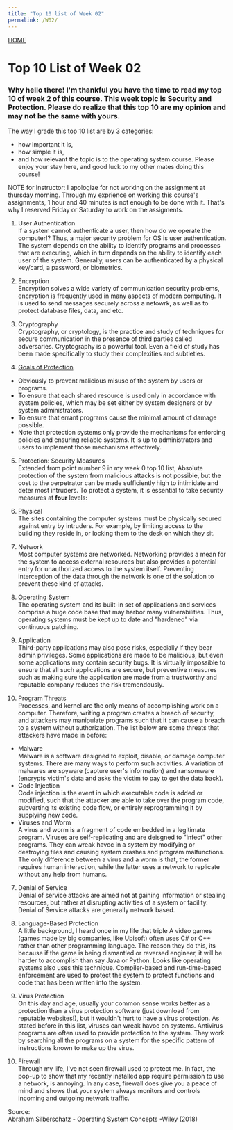 ```yaml
---
title: "Top 10 list of Week 02"
permalink: /W02/
---
```


[HOME](../)

# Top 10 List of Week 02

### Why hello there! I'm thankful you have the time to read my top 10 of week 2 of this course. This week topic is **Security and Protection.** Please do realize that this top 10 are my opinion and may not be the same with yours. 
The way I grade this top 10 list are by 3 categories:
* how important it is,
* how simple it is,
* and how relevant the topic is to the operating system course.
Please enjoy your stay here, and good luck to my other mates doing this course!

NOTE for Instructor: I apologize for not working on the assignment at thursday morning. Through my exprience on working this course's assignments, 1 hour and 40 minutes is not enough to be done with it. That's why I reserved Friday or Saturday to work on the assigments.

1. User Authentication <br>
If a system cannot authenticate a user, then how do we operate the computer!? Thus, a major security problem for OS is user authentication. The system depends on the ability to identify programs and processes that are executing, which in turn depends on the ability to identify each user of the system. Generally, users can be authenticated by a physical key/card, a password, or biometrics.

2. Encryption <br>
Encryption solves a wide variety of communication security problems, encryption is frequently used in many aspects of modern computing. It is used to send messages securely across a netowrk, as well as to protect database files, data, and etc.

3. Cryptography <br>
Cryptography, or cryptology, is the practice and study of techniques for secure communication in the presence of third parties called adversaries. Cryptography is a powerful tool. Even a field of study has been made specifically to study their complexities and subtleties. 

4. [Goals of Protection](https://www.cs.uic.edu/~jbell/CourseNotes/OperatingSystems/14_Protection.html)<br>
* Obviously to prevent malicious misuse of the system by users or programs.
* To ensure that each shared resource is used only in accordance with system policies, which may be set either by system designers or by system administrators.
* To ensure that errant programs cause the minimal amount of damage possible.
* Note that protection systems only provide the mechanisms for enforcing policies and ensuring reliable systems. It is up to administrators and users to implement those mechanisms effectively.

5. Protection: Security Measures <br>
Extended from point number 9 in my week 0 top 10 list, Absolute protection of the system from malicious attacks is not possible, but the cost to the perpetrator can be made sufficiently high to intimidate and deter most intruders. To protect a system, it is essential to take security measures at **four** levels:
1. Physical <br> The sites containing the computer systems must be physically secured against entry by intruders. For example, by limiting access to the building they reside in, or locking them to the desk on which they sit.
2. Network <br> Most computer systems are networked. Networking provides a mean for the system to access external resources but also provides a potential entry for unauthorized access to the system itself. Preventing interception of the data through the network is one of the solution to prevent these kind of attacks.
3. Operating System <br> The operating system and its built-in set of applications and services comprise a huge code base that may harbor many vulnerabilities. Thus, operating systems must be kept up to date and "hardened" via continuous patching.
4. Application <br> Third-party applications may also pose risks, especially if they bear admin privileges. Some applications are made to be malicious, but even some applications may contain security bugs. It is virtually impossible to ensure that all such applications are secure, but preventive measures such as making sure the application are made from a trustworthy and reputable company reduces the risk tremendously.

6. Program Threats <br>
Processes, and kernel are the only means of accomplishing work on a computer. Therefore, writing a program creates a breach of security, and attackers may manipulate programs such that it can cause a breach to a system without authorization. The list below are some threats that attackers have made in before:
- Malware <br> Malware is a software designed to exploit, disable, or damage computer systems. There are many ways to perform such activities. A variation of malwares are spyware (capture user's information) and ransomware (encrypts victim's data and asks the victim to pay to get the data back). 
- Code Injection <br> Code injection is the event in which executable code is added or modified, such that the attacker are able to take over the program code, subverting its existing code flow, or entirely reprogramming it by supplying new code.
- Viruses and Worm <br> A virus and worm is a fragment of code embedded in a legitimate program. Viruses are self-replicating and are deisgned to "infect" other programs. They can wreak havoc in a system by modifying or destroying files and causing system crashes and program malfunctions. The only difference between a virus and a worm is that, the former requires human interaction, while the latter uses a network to replicate without any help from humans.

7. Denial of Service <br>
Denial of service attacks are aimed not at gaining information or stealing resources, but rather at disrupting activities of a system or facility. Denial of Service attacks are generally network based.

8. Language-Based Protection <br>
A little background, I heard once in my life that triple A video games (games made by big companies, like Ubisoft) often uses C# or C++ rather than other programming language. The reason they do this, its because if the game is being dismantled or reversed engineer, it will be harder to accomplish than say Java or Python. Looks like operating systems also uses this technique. Compiler-based and run-time-based enforcement are used to protect the system to protect functions and code that has been written into the system.

9. Virus Protection <br>
On this day and age, usually your common sense works better as a protection than a virus protection software (just download from reputable websites!), but it wouldn't hurt to have a virus protection. As stated before in this list, viruses can wreak havoc on systems. Antivirus programs are often used to provide protection to the system. They work by searching all the programs on a system for the specific pattern of instructions known to make up the virus.

10. Firewall <br>
Through my life, I've not seen firewall used to protect me. In fact, the pop-up to show that my recently installed app require permission to use a network, is annoying. In any case, firewall does give you a peace of mind and shows that your system always monitors and controls incoming and outgoing network traffic.

Source: <br>
Abraham Silberschatz - Operating System Concepts -Wiley (2018)
